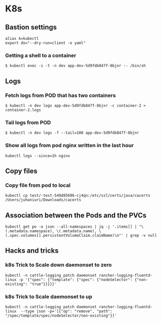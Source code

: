 # K8s

## Bastion settings

```
alias k=kubectl
export do="--dry-run=client -o yaml"
```

### Getting a shell to a container 

```
$ kubectl exec -i -t -n dev app-dev-5d9fdb847f-8bjnr -- /bin/sh
```

## Logs

### Fetch logs from POD that has two containers

```
$ kubectl -n dev logs app-dev-5d9fdb847f-8bjnr -c container-2 > container-2.logs
```

### Tail logs from POD

```
$ kubectl -n dev logs -f --tail=100 app-dev-5d9fdb847f-8bjnr
```

### Show all logs from pod nginx written in the last hour

```
kubectl logs --since=1h nginx
```

## Copy files

### Copy file from pod to local
```
kubectl cp test/-test-549d85696-cj4qn:/etc/ssl/certs/java/cacerts /Users/juhaniuri/Downloads/cacerts
```


## Association between the Pods and the PVCs
```
kubectl get po -o json --all-namespaces | jq -j '.items[] | "\(.metadata.namespace), \(.metadata.name), \(.spec.volumes[].persistentVolumeClaim.claimName)\n"' | grep -v null
```


## Hacks and tricks

### k8s Trick to Scale down daemonset to zero
```
kubectl -n cattle-logging patch daemonset rancher-logging-fluentd-linux -p '{"spec": {"template": {"spec": {"nodeSelector": {"non-existing": "true"}}}}}'
```

### k8s Trick to Scale daemonset to up

```
kubectl -n cattle-logging patch daemonset rancher-logging-fluentd-linux  --type json -p='[{"op": "remove", "path": "/spec/template/spec/nodeSelector/non-existing"}]'
```

